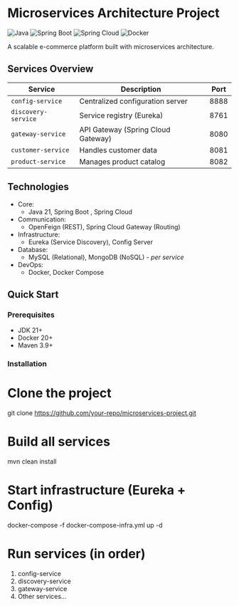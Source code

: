 # Microservices Architecture Project

![Java](https://img.shields.io/badge/Java-21%2B-blue)
![Spring Boot](https://img.shields.io/badge/Spring_Boot-%2B-green)
![Spring Cloud](https://img.shields.io/badge/Spring_Cloud-%2B-brightgreen)
![Docker](https://img.shields.io/badge/Docker-✓-important)

A scalable e-commerce platform built with microservices architecture.

## Services Overview

| Service              | Description                          | Port  |
|----------------------|--------------------------------------|-------|
| `config-service`     | Centralized configuration server    | 8888  |
| `discovery-service`  | Service registry (Eureka)           | 8761  |
| `gateway-service`    | API Gateway (Spring Cloud Gateway)  | 8080  |
| `customer-service`   | Handles customer data               | 8081  |
| `product-service`    | Manages product catalog             | 8082  |

##  Technologies

- Core: 
  - Java 21, Spring Boot , Spring Cloud 
- Communication: 
  - OpenFeign (REST), Spring Cloud Gateway (Routing)
- Infrastructure: 
  - Eureka (Service Discovery), Config Server
- Database: 
  - MySQL (Relational), MongoDB (NoSQL) - *per service*
- DevOps: 
  - Docker, Docker Compose

##  Quick Start

### Prerequisites
- JDK 21+
- Docker 20+
- Maven 3.9+

### Installation

# Clone the project
git clone https://github.com/your-repo/microservices-project.git

# Build all services
mvn clean install

# Start infrastructure (Eureka + Config)
docker-compose -f docker-compose-infra.yml up -d

# Run services (in order)
1. config-service
2. discovery-service
3. gateway-service
4. Other services...
